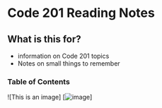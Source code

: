 # Code 201 Reading Notes

## What is this for?
- information on Code 201 topics 
- Notes on small things to remember 

### Table of Contents
![This is an image] [![image](https://user-images.githubusercontent.com/112921754/189819459-6c3e48e8-182e-4f1a-81a5-1f3aaf3c1601.png)]
